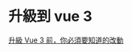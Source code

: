 # 升級到 vue 3

[升級 Vue 3 前，你必須要知道的改動](https://medium.com/peerone-technology-%E7%9A%AE%E5%81%B6%E7%8E%A9%E4%BA%92%E5%8B%95%E7%A7%91%E6%8A%80/%E5%8D%87%E7%B4%9A-vue-3-%E5%89%8D-%E4%BD%A0%E5%BF%85%E9%A0%88%E8%A6%81%E7%9F%A5%E9%81%93%E7%9A%84%E6%94%B9%E5%8B%95-5891a297dbe2)
